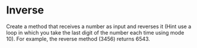 # Inverse
Create a method that receives a number as input and reverses it
(Hint use a loop in which you take the last digit of the number each time using mode 10).
For example, the reverse method (3456) returns 6543.
